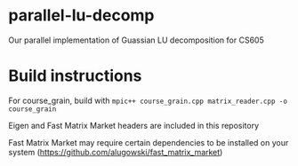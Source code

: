# parallel-lu-decomp
Our parallel implementation of Guassian LU decomposition for CS605

# Build instructions
For course_grain, build with `mpic++ course_grain.cpp matrix_reader.cpp -o course_grain`

Eigen and Fast Matrix Market headers are included in this repository

Fast Matrix Market may require certain dependencies to be installed on your system (https://github.com/alugowski/fast_matrix_market)
